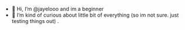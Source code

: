 - 👋 Hi, I’m @jayelooo and im a beginner
- 👀 I’m kind of curious about little bit of everything (so im not sure. just testing things out)
.

<!---
jayelooo/jayelooo is a ✨ special ✨ repository because its `README.md` (this file) appears on your GitHub profile.
You can click the Preview link to take a look at your changes.
--->
